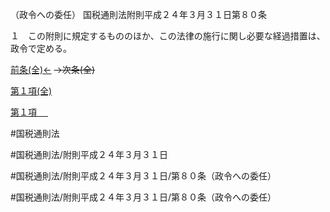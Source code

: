 （政令への委任）
国税通則法附則平成２４年３月３１日第８０条

１　この附則に規定するもののほか、この法律の施行に関し必要な経過措置は、政令で定める。

[前条(全)←](国税通則法＿＿＿＿附則平成２４年３月３１日第７９条_.md)  ~~→次条(全)~~

[第１項(全)](国税通則法＿＿＿＿附則平成２４年３月３１日第８０条第１項_.md)  

[第１項 　 ](国税通則法＿＿＿＿附則平成２４年３月３１日第８０条第１項.md)  

#国税通則法

#国税通則法/附則平成２４年３月３１日

#国税通則法/附則平成２４年３月３１日/第８０条（政令への委任）

#国税通則法/附則平成２４年３月３１日/第８０条（政令への委任）

